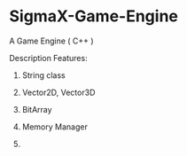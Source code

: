 # SigmaX-Game-Engine
A Game Engine ( C++ )

Description
Features:

1) String class

2) Vector2D, Vector3D

3) BitArray

4) Memory Manager

5)
